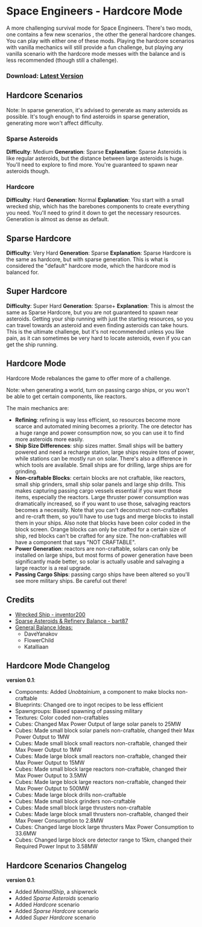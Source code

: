 Space Engineers - Hardcore Mode
===============================

A more challenging survival mode for Space Engineers. There's two mods, one contains a few new scenarios , the other the general hardcore changes. You can play with either one of these mods. Playing the hardcore scenarios with vanilla mechanics will still provide a fun challenge, but playing any vanilla scenario with the hardcore mode messes with the balance and is less recommended (though still a challenge).

### Download: [Latest Version](https://github.com/SimonMeskens/Space-Engineers-Hardcore-Mode/releases/latest)

Hardcore Scenarios
------------------
Note: In sparse generation, it's advised to generate as many asteroids as possible. It's tough enough to find asteroids in sparse generation, generating more won't affect difficulty.

### Sparse Asteroids
__Difficulty__: Medium
__Generation__: Sparse
__Explanation__: Sparse Asteroids is like regular asteroids, but the distance between large asteroids is huge. You'll need to explore to find more. You're guaranteed to spawn near asteroids though.

### Hardcore
__Difficulty__: Hard
__Generation__: Normal
__Explanation__: You start with a small wrecked ship, which has the barebones components to create everything you need. You'll need to grind it down to get the necessary resources. Generation is almost as dense as default.

## Sparse Hardcore
__Difficulty__: Very Hard
__Generation__: Sparse
__Explanation__: Sparse Hardcore is the same as hardcore, but with sparse generation. This is what is considered the "default" hardcore mode, which the hardcore mod is balanced for.

## Super Hardcore
__Difficulty__: Super Hard
__Generation__: Sparse+
__Explanation__: This is almost the same as Sparse Hardcore, but you are not guaranteed to spawn near asteroids. Getting your ship running with just the starting resources, so you can travel towards an asteroid and even finding asteroids can take hours. This is the ultimate challenge, but it's not recommended unless you like pain, as it can sometimes be very hard to locate asteroids, even if you can get the ship running.

Hardcore Mode
-------------
Hardcore Mode rebalances the game to offer more of a challenge.

Note: when generating a world, turn on passing cargo ships, or you won't be able to get certain components, like reactors.

The main mechanics are:
* __Refining__:
  refining is way less efficient, so resources become more scarce and automated mining becomes a priority. The ore detector has a huge range and power consumption now, so you can use it to find more asteroids more easily.
* __Ship Size Differences__:
  ship sizes matter. Small ships will be battery powered and need a recharge station, large ships require tons of power, while stations can be mostly run on solar. There's also a difference in which tools are available. Small ships are for drilling, large ships are for grinding.
* __Non-craftable Blocks__:
  certain blocks are not craftable, like reactors, small ship grinders, small ship solar panels and large ship drills. This makes capturing passing cargo vessels essential if you want those items, especially the reactors. Large thruster power consumption was dramatically increased, so if you want to use those, salvaging reactors becomes a necessity.
  Note that you can't deconstruct non-craftables and re-craft them, so you'll have to use tugs and merge blocks to install them in your ships.
  Also note that blocks have been color coded in the block screen. Orange blocks can only be crafted for a certain size of ship, red blocks can't be crafted for any size. The non-craftables will have a component that says "NOT CRAFTABLE".
* __Power Generation__:
  reactors are non-craftable, solars can only be installed on large ships, but most forms of power generation have been significantly made better, so solar is actually usable and salvaging a large reactor is a real upgrade.
* __Passing Cargo Ships__:
  passing cargo ships have been altered so you'll see more military ships. Be careful out there!

Credits
-------
* [Wrecked Ship - inventor200](http://forums.keenswh.com/post/new-challenge-spawn-ship-6963191)
* [Sparse Asteroids & Refinery Balance - bart87](http://www.moddb.com/mods/scarcity-mod)
* [General Balance Ideas: ](http://www.sargunster.com/btwforum/viewtopic.php?f=8&t=8443)
  + DaveYanakov
  + FlowerChild
  + Katalliaan

Hardcore Mode Changelog
-----------------------
__version 0.1__:
* Components: Added _Unobtainium_, a component to make blocks non-craftable
* Blueprints: Changed ore to ingot recipes to be less efficient
* Spawngroups: Biased spawning of passing military
* Textures: Color coded non-craftables
* Cubes: Changed Max Power Output of large solar panels to 25MW
* Cubes: Made small block solar panels non-craftable, changed their Max Power Output to 1MW
* Cubes: Made small block small reactors non-craftable, changed their Max Power Output to 1MW
* Cubes: Made large block small reactors non-craftable, changed their Max Power Output to 15MW
* Cubes: Made small block large reactors non-craftable, changed their Max Power Output to 3.5MW
* Cubes: Made large block large reactors non-craftable, changed their Max Power Output to 500MW
* Cubes: Made large block drills non-craftable
* Cubes: Made small block grinders non-craftable
* Cubes: Made small block large thrusters non-craftable
* Cubes: Made large block small thrusters non-craftable, changed their Max Power Consumption to 2.8MW
* Cubes: Changed large block large thrusters Max Power Consumption to 33.6MW
* Cubes: Changed large block ore detector range to 15km, changed their Required Power Input to 3.58MW

Hardcore Scenarios Changelog
----------------------------
__version 0.1__:
* Added _MinimalShip_, a shipwreck
* Added _Sparse Asteroids_ scenario
* Added _Hardcore_ scenario
* Added _Sparse Hardcore_ scenario
* Added _Super Hardcore_ scenario
